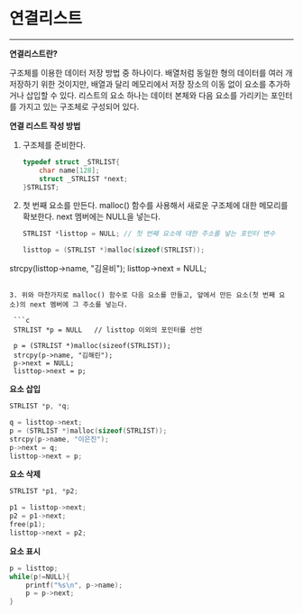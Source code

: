 # 연결리스트

---

**연결리스트란?**

구조체를 이용한 데이터 저장 방법 중 하나이다. 배열처럼 동일한 형의 데이터를 여러 개 저장하기 위한 것이지만, 배열과 달리 메모리에서 저장 장소의 이동 없이 요소를 추가하거나 삽입할 수 있다. 리스트의 요소 하나는 데이터 본체와 다음 요소를 가리키는 포인터를 가지고 있는 구조체로 구성되어 있다.



**연결 리스트 작성 방법**

1. 구조체를 준비한다.
	```c
	typedef struct _STRLIST{
		char name[128];
		struct _STRLIST *next;
	}STRLIST;
	```

2. 첫 번째 요소를 만든다. 
   malloc() 함수를 사용해서 새로운 구조체에 대한 메모리를 확보한다.
   next 멤버에는 NULL을 넣는다.

   ```c
   STRLIST *listtop = NULL;	// 첫 번째 요소에 대한 주소를 넣는 포인터 변수
   
   listtop = (STRLIST *)malloc(sizeof(STRLIST));
strcpy(listtop->name, "김윤비");
	listtop->next = NULL;
   ```
   
3. 위와 마찬가지로 malloc() 함수로 다음 요소를 만들고, 앞에서 만든 요소(첫 번째 요소)의 next 멤버에 그 주소를 넣는다.

	```c
	STRLIST *p = NULL	// listtop 이외의 포인터를 선언

	p = (STRLIST *)malloc(sizeof(STRLIST));
	strcpy(p->name, "김해린");
	p->next = NULL;
	listtop->next = p;
   ```



**요소 삽입**

```c
STRLIST *p, *q;

q = listtop->next;
p = (STRLIST *)malloc(sizeof(STRLIST));
strcpy(p->name, "이은진");
p->next = q;
listtop->next = p;
```



**요소 삭제**

```c
STRLIST *p1, *p2;

p1 = listtop->next;
p2 = p1->next;
free(p1);
listtop->next = p2;
```



**요소 표시**

```c
p = listtop;
while(p!=NULL){
	printf("%s\n", p->name);
	p = p->next;
}
```

